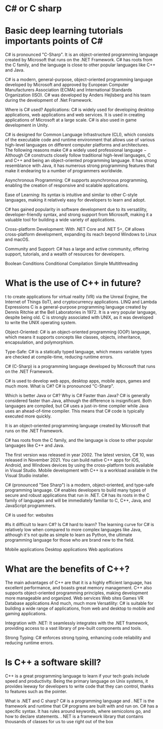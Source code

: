 # C# or C sharp
# Basic deep learning tutorials importants points of C#

C# is pronounced "C-Sharp". It is an object-oriented programming language created by Microsoft that runs on the .NET Framework. C# has roots from the C family, and the language is close to other popular languages like C++ and Java.

C# is a modern, general-purpose, object-oriented programming language developed by Microsoft and approved by European Computer Manufacturers Association (ECMA) and International Standards Organization (ISO).
C# was developed by Anders Hejlsberg and his team during the development of .Net Framework.

Where is C# used?
Applications: C# is widely used for developing desktop applications, web applications and web services. It is used in creating applications of Microsoft at a large scale. C# is also used in game development in Unity.

C# is designed for Common Language Infrastructure (CLI), which consists of the executable code and runtime environment that allows use of various high-level languages on different computer platforms and architectures.
The following reasons make C# a widely used professional language −
Although C# constructs closely follow traditional high-level languages, C and C++ and being an object-oriented programming language. It has strong resemblance with Java, it has numerous strong programming features that make it endearing to a number of programmers worldwide.

Asynchronous Programming: C# supports asynchronous programming, enabling the creation of responsive and scalable applications.

Ease of Learning: Its syntax is intuitive and similar to other C-style languages, making it relatively easy for developers to learn and adopt.

C# has gained popularity in software development due to its versatility, developer-friendly syntax, and strong support from Microsoft, making it a valuable tool for building a wide variety of applications.

Cross-platform Development: With .NET Core and .NET 5+, C# allows cross-platform development, expanding its reach beyond Windows to Linux and macOS.

Community and Support: C# has a large and active community, offering support, tutorials, and a wealth of resources for developers.

Boolean Conditions
Conditional Compilation
Simple Multithreading
# What is the use of C++ in future?
t to create applications for virtual reality (VR) via the Unreal Engine, the Internet of Things (IoT), and cryptocurrency applications.
LINQ and Lambda Expressions
C is a general-purpose programming language created by Dennis Ritchie at the Bell Laboratories in 1972. It is a very popular language, despite being old. C is strongly associated with UNIX, as it was developed to write the UNIX operating system.

Object-Oriented: C# is an object-oriented programming (OOP) language, which means it supports concepts like classes, objects, inheritance, encapsulation, and polymorphism.

Type-Safe: C# is a statically typed language, which means variable types are checked at compile-time, reducing runtime errors.

C# (C-Sharp) is a programming language developed by Microsoft that runs on the .NET Framework.

C# is used to develop web apps, desktop apps, mobile apps, games and much more.
What is C#?
C# is pronounced "C-Sharp".

Which is better Java or C#?
Why is C# Faster than Java? C# is generally considered faster than Java, although the difference is insignificant. Both languages are compiled, but C# uses a just-in-time compiler while Java uses an ahead-of-time compiler. This means that C# code is typically executed more quickly.

It is an object-oriented programming language created by Microsoft that runs on the .NET Framework.

C# has roots from the C family, and the language is close to other popular languages like C++ and Java.

The first version was released in year 2002. The latest version, C# 10, was released in November 2021.
You can build native C++ apps for iOS, Android, and Windows devices by using the cross-platform tools available in Visual Studio. Mobile development with C++ is a workload available in the Visual Studio installer.

C# (pronounced "See Sharp") is a modern, object-oriented, and type-safe programming language. C# enables developers to build many types of secure and robust applications that run in .NET. C# has its roots in the C family of languages and will be immediately familiar to C, C++, Java, and JavaScript programmers.

C# is used for:
websites

#Is it difficult to learn C#?
Is C# hard to learn? The learning curve for C# is relatively low when compared to more complex languages like Java, although it's not quite as simple to learn as Python, the ultimate programming language for those who are brand new to the field.

Mobile applications
Desktop applications
Web applications
# What are the benefits of C++?
The main advantages of C++ are that it is a highly efficient language, has excellent performance, and boasts great memory management. C++ also supports object-oriented programming principles, making development more manageable and organized.
Web services
Web sites
Games
VR
Database applications
And much, much more
Versatility: C# is suitable for building a wide range of applications, from web and desktop to mobile and gaming applications.

Integration with .NET: It seamlessly integrates with the .NET framework, providing access to a vast library of pre-built components and tools.

Strong Typing: C# enforces strong typing, enhancing code reliability and reducing runtime errors.

# Is C++ a software skill?
C++ is a great programming language to learn if your tech goals include speed and productivity. Being the primary language on Unix systems, it provides leeway for developers to write code that they can control, thanks to features such as the pointer.





What is .NET and C sharp?
C# is a programming language and . NET is the framework and runtime that C# programs are built with and run on. C# has a specific syntax. It has rules around keywords, where semicolons go, and how to declare statements. . NET is a framework library that contains thousands of classes for us to use right out of the box

